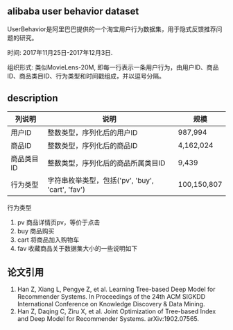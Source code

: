 ## alibaba user behavior dataset
UserBehavior是阿里巴巴提供的一个淘宝用户行为数据集，用于隐式反馈推荐问题的研究。

时间: 2017年11月25日-2017年12月3日.

组织形式: 类似MovieLens-20M, 即每一行表示一条用户行为，由用户ID、商品ID、商品类目ID、行为类型和时间戳组成，并以逗号分隔。

## description
|列说明|说明|规模|
|----|----|----|
|用户ID|整数类型，序列化后的用户ID|987,994|
|商品ID|整数类型，序列化后的商品ID|4,162,024|
|商品类目ID|整数类型，序列化后的商品所属类目ID|9,439|
|行为类型|字符串枚举类型，包括('pv', 'buy', 'cart', 'fav')|100,150,807|

行为类型
1. pv	商品详情页pv，等价于点击
2. buy	商品购买
3. cart	将商品加入购物车
4. fav	收藏商品关于数据集大小的一些说明如下

## 论文引用
1. Han Z, Xiang L, Pengye Z, et al. Learning Tree-based Deep Model for Recommender Systems. In Proceedings of the 24th ACM SIGKDD International Conference on Knowledge Discovery & Data Mining.
2. Han Z, Daqing C, Ziru X, et al. Joint Optimization of Tree-based Index and Deep Model for Recommender Systems. arXiv:1902.07565.